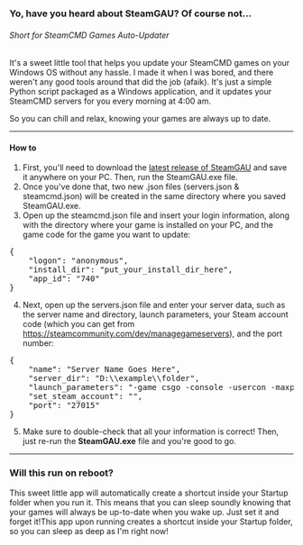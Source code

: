 ### Yo, have you heard about SteamGAU? Of course not...
###### Short for SteamCMD Games Auto-Updater

It's a sweet little tool that helps you update your SteamCMD games on your Windows OS without any hassle. I made it when I was bored, and there weren't any good tools around that did the job (afaik). It's just a simple Python script packaged as a Windows application, and it updates your SteamCMD servers for you every morning at 4:00 am.

So you can chill and relax, knowing your games are always up to date.

------------

#### How to

1. First, you'll need to download the [latest release of SteamGAU](http:/https://github.com/mariosemes/SteamGAU/releases/ "latest release of SteamGAU") and save it anywhere on your PC. Then, run the SteamGAU.exe file.
2. Once you've done that, two new .json files (servers.json & steamcmd.json) will be created in the same directory where you saved SteamGAU.exe.
3. Open up the steamcmd.json file and insert your login information, along with the directory where your game is installed on your PC, and the game code for the game you want to update:
<pre>
{
    "logon": "anonymous",
    "install_dir": "put_your_install_dir_here",
    "app_id": "740"
}
</pre>
4. Next, open up the servers.json file and enter your server data, such as the server name and directory, launch parameters, your Steam account code (which you can get from https://steamcommunity.com/dev/managegameservers), and the port number:
<pre>
{
    "name": "Server Name Goes Here",
    "server_dir": "D:\\example\\folder",
    "launch_parameters": "-game csgo -console -usercon -maxplayers_override 16 -tickrate 128 +game_type 0 +game_mode 1 +mapgroup mg_active +map de_mirage +ip 0.0.0.0 +net_pub",
    "set_steam_account": "<CODE-GOES-HERE>",
    "port": "27015"
}
</pre>
5. Make sure to double-check that all your information is correct! Then, just re-run the **SteamGAU.exe** file and you're good to go.

------------

### Will this run on reboot?

This sweet little app will automatically create a shortcut inside your Startup folder when you run it. This means that you can sleep soundly knowing that your games will always be up-to-date when you wake up. Just set it and forget it!This app upon running creates a shortcut inside your Startup folder, so you can sleep as deep as I'm right now!